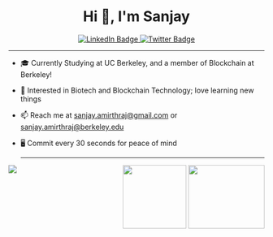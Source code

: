 
<h1 align="center">Hi 👋, I'm Sanjay</h1>

<!--
**sanjayamirthraj/sanjayamirthraj** is a ✨ _special_ ✨ repository because its `README.md` (this file) appears on your GitHub profile.

Here are some ideas to get you started:

- 🔭 I’m currently working on ...
- 🌱 I’m currently learning ...
- 👯 I’m looking to collaborate on ...
- 🤔 I’m looking for help with ...
- 💬 Ask me about ...
- 📫 How to reach me: ...
- 😄 Pronouns: ...
- ⚡ Fun fact: ...
-->
<div id="badges" align="center">
  <a href="https://www.linkedin.com/in/sanjay-amirthraj/">
    <img src="https://img.shields.io/badge/LinkedIn-blue?style=for-the-badge&logo=linkedin&logoColor=white" alt="LinkedIn Badge"/>
  </a>
  <a href="https://x.com/sanjayamirthraj">
    <img src="https://img.shields.io/badge/Twitter-black?style=for-the-badge&logo=x&logoColor=white" alt="Twitter Badge"/>
  </a>
</div>

---

- 🎓 Currently Studying at UC Berkeley, and a member of Blockchain at Berkeley!
- 💭 Interested in Biotech and Blockchain Technology; love learning new things
- 📫 Reach me at sanjay.amirthraj@gmail.com or sanjay.amirthraj@berkeley.edu
- 🖥️ Commit every 30 seconds for peace of mind

  ---

 <img align="left" src="https://github-readme-stats.vercel.app/api/top-langs/?username=sanjayamirthraj&layout=compact&theme=vision-friendly-dark)"/>
 
 <div align="right">
<img src="https://i.giphy.com/media/v1.Y2lkPTc5MGI3NjExejZ3ejl5dnR4czlxaHRoN3ExeGp1bjg2azI3dXRrOXUzZjE3d2g1MCZlcD12MV9pbnRlcm5hbF9naWZfYnlfaWQmY3Q9Zw/RbtJJPft2P7rcpbBdb/giphy.gif" width="125" height="125"/>
<img src="https://media1.giphy.com/media/v1.Y2lkPTc5MGI3NjExZ29xaWlsbmZhMjQyODlhZ2F2MXpkcjY4ODVjbDdzbWN6bGRtYzZ1OSZlcD12MV9pbnRlcm5hbF9naWZfYnlfaWQmY3Q9Zw/QXwtfadqo7wbfmT46H/giphy.webp" width="150" height="125"/>

 </div>

<!-- https://giphy.com/gifs/Smolverse-builder-smol-smolverse-QXwtfadqo7wbfmT46H -->




  




